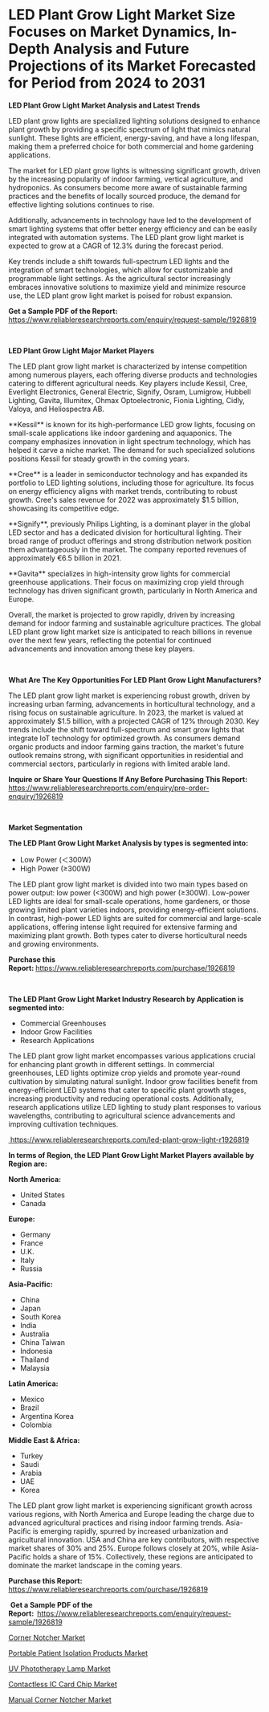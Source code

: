 <p><h1>LED Plant Grow Light Market Size Focuses on Market Dynamics, In-Depth Analysis and Future Projections of its Market Forecasted for Period from 2024 to 2031</h1></p><p><strong>LED Plant Grow Light Market Analysis and Latest Trends</strong></p>
<p><p>LED plant grow lights are specialized lighting solutions designed to enhance plant growth by providing a specific spectrum of light that mimics natural sunlight. These lights are efficient, energy-saving, and have a long lifespan, making them a preferred choice for both commercial and home gardening applications. </p><p>The market for LED plant grow lights is witnessing significant growth, driven by the increasing popularity of indoor farming, vertical agriculture, and hydroponics. As consumers become more aware of sustainable farming practices and the benefits of locally sourced produce, the demand for effective lighting solutions continues to rise.</p><p>Additionally, advancements in technology have led to the development of smart lighting systems that offer better energy efficiency and can be easily integrated with automation systems. The LED plant grow light market is expected to grow at a CAGR of 12.3% during the forecast period. </p><p>Key trends include a shift towards full-spectrum LED lights and the integration of smart technologies, which allow for customizable and programmable light settings. As the agricultural sector increasingly embraces innovative solutions to maximize yield and minimize resource use, the LED plant grow light market is poised for robust expansion.</p></p>
<p><strong>Get a Sample PDF of the Report:&nbsp;</strong> <a href="https://www.reliableresearchreports.com/enquiry/request-sample/1926819?utm_campaign=7&utm_medium=2&utm_source=Github&utm_content=ia&utm_term=25102024&utm_id=led-plant-grow-light">https://www.reliableresearchreports.com/enquiry/request-sample/1926819</a></p>
<p>&nbsp;</p>
<p><strong>LED Plant Grow Light Major Market Players</strong></p>
<p><p>The LED plant grow light market is characterized by intense competition among numerous players, each offering diverse products and technologies catering to different agricultural needs. Key players include Kessil, Cree, Everlight Electronics, General Electric, Signify, Osram, Lumigrow, Hubbell Lighting, Gavita, Illumitex, Ohmax Optoelectronic, Fionia Lighting, Cidly, Valoya, and Heliospectra AB.</p><p>**Kessil** is known for its high-performance LED grow lights, focusing on small-scale applications like indoor gardening and aquaponics. The company emphasizes innovation in light spectrum technology, which has helped it carve a niche market. The demand for such specialized solutions positions Kessil for steady growth in the coming years.</p><p>**Cree** is a leader in semiconductor technology and has expanded its portfolio to LED lighting solutions, including those for agriculture. Its focus on energy efficiency aligns with market trends, contributing to robust growth. Cree's sales revenue for 2022 was approximately $1.5 billion, showcasing its competitive edge.</p><p>**Signify**, previously Philips Lighting, is a dominant player in the global LED sector and has a dedicated division for horticultural lighting. Their broad range of product offerings and strong distribution network position them advantageously in the market. The company reported revenues of approximately €6.5 billion in 2021.</p><p>**Gavita** specializes in high-intensity grow lights for commercial greenhouse applications. Their focus on maximizing crop yield through technology has driven significant growth, particularly in North America and Europe.</p><p>Overall, the market is projected to grow rapidly, driven by increasing demand for indoor farming and sustainable agriculture practices. The global LED plant grow light market size is anticipated to reach billions in revenue over the next few years, reflecting the potential for continued advancements and innovation among these key players.</p></p>
<p>&nbsp;</p>
<p><strong>What Are The Key Opportunities For LED Plant Grow Light Manufacturers?</strong></p>
<p><p>The LED plant grow light market is experiencing robust growth, driven by increasing urban farming, advancements in horticultural technology, and a rising focus on sustainable agriculture. In 2023, the market is valued at approximately $1.5 billion, with a projected CAGR of 12% through 2030. Key trends include the shift toward full-spectrum and smart grow lights that integrate IoT technology for optimized growth. As consumers demand organic products and indoor farming gains traction, the market's future outlook remains strong, with significant opportunities in residential and commercial sectors, particularly in regions with limited arable land.</p></p>
<p><strong>Inquire or Share Your Questions If Any Before Purchasing This Report:</strong> <a href="https://www.reliableresearchreports.com/enquiry/pre-order-enquiry/1926819?utm_campaign=7&utm_medium=2&utm_source=Github&utm_content=ia&utm_term=25102024&utm_id=led-plant-grow-light">https://www.reliableresearchreports.com/enquiry/pre-order-enquiry/1926819</a></p>
<p>&nbsp;</p>
<p><strong>Market Segmentation</strong></p>
<p><strong>The LED Plant Grow Light Market Analysis by types is segmented into:</strong></p>
<p><ul><li>Low Power (＜300W)</li><li>High Power (≥300W)</li></ul></p>
<p><p>The LED plant grow light market is divided into two main types based on power output: low power (<300W) and high power (≥300W). Low-power LED lights are ideal for small-scale operations, home gardeners, or those growing limited plant varieties indoors, providing energy-efficient solutions. In contrast, high-power LED lights are suited for commercial and large-scale applications, offering intense light required for extensive farming and maximizing plant growth. Both types cater to diverse horticultural needs and growing environments.</p></p>
<p><strong>Purchase this Report:&nbsp;</strong><a href="https://www.reliableresearchreports.com/purchase/1926819?utm_campaign=7&utm_medium=2&utm_source=Github&utm_content=ia&utm_term=25102024&utm_id=led-plant-grow-light">https://www.reliableresearchreports.com/purchase/1926819</a></p>
<p>&nbsp;</p>
<p><strong>The LED Plant Grow Light Market Industry Research by Application is segmented into:</strong></p>
<p><ul><li>Commercial Greenhouses</li><li>Indoor Grow Facilities</li><li>Research Applications</li></ul></p>
<p><p>The LED plant grow light market encompasses various applications crucial for enhancing plant growth in different settings. In commercial greenhouses, LED lights optimize crop yields and promote year-round cultivation by simulating natural sunlight. Indoor grow facilities benefit from energy-efficient LED systems that cater to specific plant growth stages, increasing productivity and reducing operational costs. Additionally, research applications utilize LED lighting to study plant responses to various wavelengths, contributing to agricultural science advancements and improving cultivation techniques.</p></p>
<p><a href="https://www.reliableresearchreports.com/led-plant-grow-light-r1926819?utm_campaign=7&utm_medium=2&utm_source=Github&utm_content=ia&utm_term=25102024&utm_id=led-plant-grow-light">&nbsp;https://www.reliableresearchreports.com/led-plant-grow-light-r1926819</a></p>
<p><strong>In terms of Region, the LED Plant Grow Light Market Players available by Region are:</strong></p>
<p>
    <p> <strong> North America: </strong>
        <ul>
            <li>United States</li>
            <li>Canada</li>
        </ul>
        </p> 
    <p> <strong> Europe: </strong>
        <ul>
            <li>Germany</li>
            <li>France</li>
            <li>U.K.</li>
            <li>Italy</li>
            <li>Russia</li>
        </ul>
        </p> 
    <p> <strong> Asia-Pacific: </strong>
        <ul>
            <li>China</li>
            <li>Japan</li>
            <li>South Korea</li>
            <li>India</li>
            <li>Australia</li>
            <li>China Taiwan</li>
            <li>Indonesia</li>
            <li>Thailand</li>
            <li>Malaysia</li>
        </ul>
        </p> 
    <p> <strong> Latin America: </strong>
        <ul>
            <li>Mexico</li>
            <li>Brazil</li>
            <li>Argentina Korea</li>
            <li>Colombia</li>
        </ul>
        </p> 
    <p> <strong> Middle East & Africa: </strong>
        <ul>
            <li>Turkey</li>
            <li>Saudi</li>
            <li>Arabia</li>
            <li>UAE</li>
            <li>Korea</li>
        </ul>
    </p>
    </p>
<p><p>The LED plant grow light market is experiencing significant growth across various regions, with North America and Europe leading the charge due to advanced agricultural practices and rising indoor farming trends. Asia-Pacific is emerging rapidly, spurred by increased urbanization and agricultural innovation. USA and China are key contributors, with respective market shares of 30% and 25%. Europe follows closely at 20%, while Asia-Pacific holds a share of 15%. Collectively, these regions are anticipated to dominate the market landscape in the coming years.</p></p>
<p><strong>Purchase this Report: </strong><a href="https://www.reliableresearchreports.com/purchase/1926819?utm_campaign=7&utm_medium=2&utm_source=Github&utm_content=ia&utm_term=25102024&utm_id=led-plant-grow-light">https://www.reliableresearchreports.com/purchase/1926819</a></p>
<p>&nbsp;<strong>Get a Sample PDF of the Report:&nbsp;&nbsp;</strong><a href="https://www.reliableresearchreports.com/enquiry/request-sample/1926819?utm_campaign=7&utm_medium=2&utm_source=Github&utm_content=ia&utm_term=25102024&utm_id=led-plant-grow-light">https://www.reliableresearchreports.com/enquiry/request-sample/1926819</a></p>
<p><strong></strong></p>
<p><p><a href="https://issuu.com/reportprime-2/docs/corner-notcher-market-size-2030.ppt_a7be03ed4a6031?utm_campaign=7&utm_medium=2&utm_source=Github&utm_content=ia&utm_term=25102024&utm_id=led-plant-grow-light">Corner Notcher Market</a></p><p><a href="https://www.linkedin.com/pulse/portable-patient-isolation-products-market-size-type-product-uypbf?utm_campaign=7&utm_medium=2&utm_source=Github&utm_content=ia&utm_term=25102024&utm_id=led-plant-grow-light">Portable Patient Isolation Products Market</a></p><p><a href="https://github.com/malandranz3ggo/Market-Research-Report-List-1/blob/main/uv-phototherapy-lamp-market.md?utm_campaign=7&utm_medium=2&utm_source=Github&utm_content=ia&utm_term=25102024&utm_id=led-plant-grow-light">UV Phototherapy Lamp Market</a></p><p><a href="https://www.linkedin.com/pulse/contactless-ic-card-chip-market-growth-segmentation-regional-eog0c?utm_campaign=7&utm_medium=2&utm_source=Github&utm_content=ia&utm_term=25102024&utm_id=led-plant-grow-light">Contactless IC Card Chip Market</a></p><p><a href="https://issuu.com/reportprime-2/docs/manual-corner-notcher-market-size-2_294a93fb8cc426?utm_campaign=7&utm_medium=2&utm_source=Github&utm_content=ia&utm_term=25102024&utm_id=led-plant-grow-light">Manual Corner Notcher Market</a></p></p>